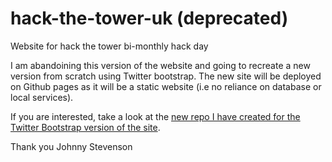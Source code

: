 hack-the-tower-uk (deprecated)
=================

Website for hack the tower bi-monthly hack day

I am abandoining this version of the website and going to recreate a new version from scratch using Twitter bootstrap.  The new site will be deployed on Github pages as it will be a static website (i.e no reliance on database or local services).

If you are interested, take a look at the [new repo I have created for the Twitter Bootstrap version of the site]([https://github.com/jr0cket/hackthetower-bootstrap](https://github.com/practicalli-johnny/hackthetower)).

Thank you
Johnny Stevenson
